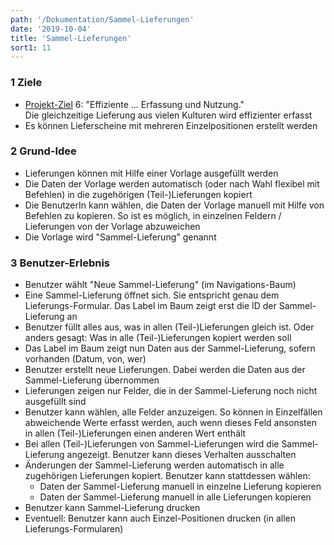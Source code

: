 ```yaml
---
path: '/Dokumentation/Sammel-Lieferungen'
date: '2019-10-04'
title: 'Sammel-Lieferungen'
sort1: 11
---
```


### 1 Ziele

- [Projekt-Ziel](/Dokumentation/Ziele) 6: "Effiziente ... Erfassung und Nutzung."<br/>
  Die gleichzeitige Lieferung aus vielen Kulturen wird effizienter erfasst
- Es können Lieferscheine mit mehreren Einzelpositionen erstellt werden

### 2 Grund-Idee

- Lieferungen können mit Hilfe einer Vorlage ausgefüllt werden
- Die Daten der Vorlage werden automatisch (oder nach Wahl flexibel mit Befehlen) in die zugehörigen (Teil-)Lieferungen kopiert
- Die BenutzerIn kann wählen, die Daten der Vorlage manuell mit Hilfe von Befehlen zu kopieren. So ist es möglich, in einzelnen Feldern / Lieferungen von der Vorlage abzuweichen
- Die Vorlage wird "Sammel-Lieferung" genannt

### 3 Benutzer-Erlebnis

- Benutzer wählt "Neue Sammel-Lieferung" (im Navigations-Baum)
- Eine Sammel-Lieferung öffnet sich. Sie entspricht genau dem Lieferungs-Formular. Das Label im Baum zeigt erst die ID der Sammel-Lieferung an
- Benutzer füllt alles aus, was in allen (Teil-)Lieferungen gleich ist. Oder anders gesagt: Was in alle (Teil-)Lieferungen kopiert werden soll
- Das Label im Baum zeigt nun Daten aus der Sammel-Lieferung, sofern vorhanden (Datum, von, wer)
- Benutzer erstellt neue Lieferungen. Dabei werden die Daten aus der Sammel-Lieferung übernommen
- Lieferungen zeigen nur Felder, die in der Sammel-Lieferung noch nicht ausgefüllt sind
- Benutzer kann wählen, alle Felder anzuzeigen. So können in Einzelfällen abweichende Werte erfasst werden, auch wenn dieses Feld ansonsten in allen (Teil-)Lieferungen einen anderen Wert enthält
- Bei allen (Teil-)Lieferungen von Sammel-Lieferungen wird die Sammel-Lieferung angezeigt. Benutzer kann dieses Verhalten ausschalten
- Änderungen der Sammel-Lieferung werden automatisch in alle zugehörigen Lieferungen kopiert. Benutzer kann stattdessen wählen:
  - Daten der Sammel-Lieferung manuell in einzelne Lieferung kopieren
  - Daten der Sammel-Lieferung manuell in alle Lieferungen kopieren
- Benutzer kann Sammel-Lieferung drucken
- Eventuell: Benutzer kann auch Einzel-Positionen drucken (in allen Lieferungs-Formularen)
